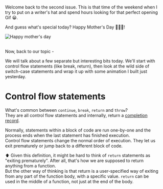 Welcome back to the second issue. This is that time of the weekend when I try to put on a writer's hat and spend hours looking for that perfect opening Gif 😀.

And guess what's special today? Happy Mother's Day 👩‍👦‍👦!

![Happy mother's day](https://media.giphy.com/media/xUA7b1YdLklDWnATMQ/giphy.gif)
<br/><br/>

Now, back to our topic -

We will talk about a few separate but interesting bits today. We'll start with control flow statements (like break, return), then look at the wild side of switch-case statements and wrap it up with some animation I built just yesterday.

# Control flow statements
What's common between `continue`, `break`, `return` and `throw`?  
They are all control flow statements and internally, return a [completion record](https://tc39.es/ecma262/#sec-completion-record-specification-type). 

Normally, statements within a block of code are run one-by-one and the process ends when the last statement has finished execution.  
Control flow statements change the normal order of execution. They let us exit prematurely or jump back to a different block of code. 

⬆️ Given this definition, it might be hard to think of `return` statements as "exiting prematurely". After all, that's how we are supposed to return anything from a function.  
But the other way of thinking is that return is a user-specified way of exiting from any part of the function body, with a specific value. `return` can be used in the middle of a function, not just at the end of the body.
<!--stackedit_data:
eyJoaXN0b3J5IjpbLTEzMzk5NjY4MTAsLTUzNDU0NDYzMl19
-->